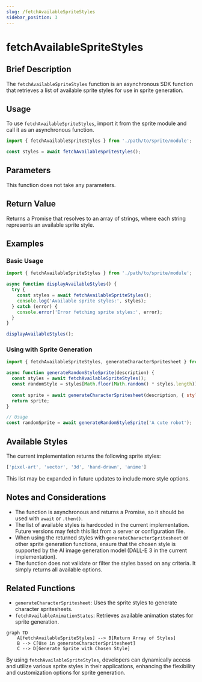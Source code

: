```yaml
---
slug: /fetchAvailableSpriteStyles
sidebar_position: 3
---
```


# fetchAvailableSpriteStyles

## Brief Description

The `fetchAvailableSpriteStyles` function is an asynchronous SDK function that retrieves a list of available sprite styles for use in sprite generation.

## Usage

To use `fetchAvailableSpriteStyles`, import it from the sprite module and call it as an asynchronous function.

```javascript
import { fetchAvailableSpriteStyles } from './path/to/sprite/module';

const styles = await fetchAvailableSpriteStyles();
```

## Parameters

This function does not take any parameters.

## Return Value

Returns a Promise that resolves to an array of strings, where each string represents an available sprite style.

## Examples

### Basic Usage

```javascript
import { fetchAvailableSpriteStyles } from './path/to/sprite/module';

async function displayAvailableStyles() {
  try {
    const styles = await fetchAvailableSpriteStyles();
    console.log('Available sprite styles:', styles);
  } catch (error) {
    console.error('Error fetching sprite styles:', error);
  }
}

displayAvailableStyles();
```

### Using with Sprite Generation

```javascript
import { fetchAvailableSpriteStyles, generateCharacterSpritesheet } from './path/to/sprite/module';

async function generateRandomStyleSprite(description) {
  const styles = await fetchAvailableSpriteStyles();
  const randomStyle = styles[Math.floor(Math.random() * styles.length)];
  
  const sprite = await generateCharacterSpritesheet(description, { style: randomStyle });
  return sprite;
}

// Usage
const randomSprite = await generateRandomStyleSprite('A cute robot');
```

## Available Styles

The current implementation returns the following sprite styles:

```javascript
['pixel-art', 'vector', '3d', 'hand-drawn', 'anime']
```

This list may be expanded in future updates to include more style options.

## Notes and Considerations

- The function is asynchronous and returns a Promise, so it should be used with `await` or `.then()`.
- The list of available styles is hardcoded in the current implementation. Future versions may fetch this list from a server or configuration file.
- When using the returned styles with `generateCharacterSpritesheet` or other sprite generation functions, ensure that the chosen style is supported by the AI image generation model (DALL-E 3 in the current implementation).
- The function does not validate or filter the styles based on any criteria. It simply returns all available options.

## Related Functions

- `generateCharacterSpritesheet`: Uses the sprite styles to generate character spritesheets.
- `fetchAvailableAnimationStates`: Retrieves available animation states for sprite generation.

```mermaid
graph TD
    A[fetchAvailableSpriteStyles] --> B[Return Array of Styles]
    B --> C[Use in generateCharacterSpritesheet]
    C --> D[Generate Sprite with Chosen Style]
```

By using `fetchAvailableSpriteStyles`, developers can dynamically access and utilize various sprite styles in their applications, enhancing the flexibility and customization options for sprite generation.